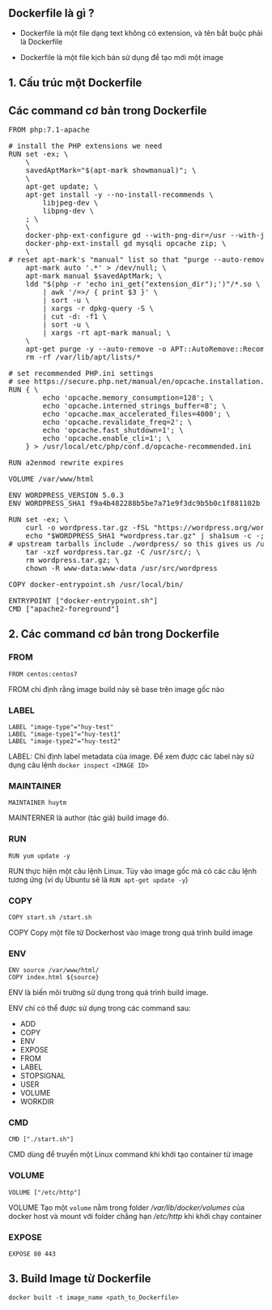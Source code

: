 ## Dockerfile là gì ?

- Dockerfile là một file dạng text không có extension, và tên bắt buộc phải là Dockerfile

- Dockerfile là một file kịch bản sử dụng để tạo mới một image

## 1. Cấu trúc một Dockerfile

## Các command cơ bản trong Dockerfile

<pre class="post-pre">
FROM php:7.1-apache

# install the PHP extensions we need
RUN set -ex; \
	\
	savedAptMark="$(apt-mark showmanual)"; \
	\
	apt-get update; \
	apt-get install -y --no-install-recommends \
		libjpeg-dev \
		libpng-dev \
	; \
	\
	docker-php-ext-configure gd --with-png-dir=/usr --with-jpeg-dir=/usr; \
	docker-php-ext-install gd mysqli opcache zip; \
	\
# reset apt-mark's "manual" list so that "purge --auto-remove" will remove all build dependencies
	apt-mark auto '.*' > /dev/null; \
	apt-mark manual $savedAptMark; \
	ldd "$(php -r 'echo ini_get("extension_dir");')"/*.so \
		| awk '/=>/ { print $3 }' \
		| sort -u \
		| xargs -r dpkg-query -S \
		| cut -d: -f1 \
		| sort -u \
		| xargs -rt apt-mark manual; \
	\
	apt-get purge -y --auto-remove -o APT::AutoRemove::RecommendsImportant=false; \
	rm -rf /var/lib/apt/lists/*

# set recommended PHP.ini settings
# see https://secure.php.net/manual/en/opcache.installation.php
RUN { \
		echo 'opcache.memory_consumption=128'; \
		echo 'opcache.interned_strings_buffer=8'; \
		echo 'opcache.max_accelerated_files=4000'; \
		echo 'opcache.revalidate_freq=2'; \
		echo 'opcache.fast_shutdown=1'; \
		echo 'opcache.enable_cli=1'; \
	} > /usr/local/etc/php/conf.d/opcache-recommended.ini

RUN a2enmod rewrite expires

VOLUME /var/www/html

ENV WORDPRESS_VERSION 5.0.3
ENV WORDPRESS_SHA1 f9a4b482288b5be7a71e9f3dc9b5b0c1f881102b

RUN set -ex; \
	curl -o wordpress.tar.gz -fSL "https://wordpress.org/wordpress-${WORDPRESS_VERSION}.tar.gz"; \
	echo "$WORDPRESS_SHA1 *wordpress.tar.gz" | sha1sum -c -; \
# upstream tarballs include ./wordpress/ so this gives us /usr/src/wordpress
	tar -xzf wordpress.tar.gz -C /usr/src/; \
	rm wordpress.tar.gz; \
	chown -R www-data:www-data /usr/src/wordpress

COPY docker-entrypoint.sh /usr/local/bin/

ENTRYPOINT ["docker-entrypoint.sh"]
CMD ["apache2-foreground"]
</pre>

## 2. Các command cơ bản trong Dockerfile

### FROM

```
FROM centos:centos7
```

FROM chỉ định rằng image build này sẽ base trên image gốc nào

### LABEL

```
LABEL "image-type"="huy-test"
LABEL "image-type1"="huy-test1"
LABEL "image-type2"="huy-test2"
```

LABEL: Chỉ định label metadata của image. Để xem được các label này sử dụng câu lệnh `docker inspect <IMAGE ID>`

### MAINTAINER

```
MAINTAINER huytm
```

MAINTERNER là author (tác giả) build image đó.

### RUN

```
RUN yum update -y
```

RUN thực hiện một câu lệnh Linux. Tùy vào image gốc mà có các câu lệnh tương ứng (ví dụ Ubuntu sẽ là `RUN apt-get update -y`)

### COPY

```
COPY start.sh /start.sh
```

COPY Copy một file từ Dockerhost vào image trong quá trình build image


### ENV

```
ENV source /var/www/html/
COPY index.html ${source}
```

ENV là biến môi trường sử dụng trong quá trình build image.

ENV chỉ có thể được sử dụng trong các command sau:

- ADD
- COPY
- ENV
- EXPOSE
- FROM
- LABEL
- STOPSIGNAL
- USER
- VOLUME
- WORKDIR

### CMD 

```
CMD ["./start.sh"]
```

CMD dùng để truyền một Linux command khi khởi tạo container từ image

### VOLUME

```
VOLUME ["/etc/http"]
```

VOLUME Tạo một `volume` nằm trong folder */var/lib/docker/volumes* của docker host và mount với folder chẳng hạn */etc/http* khi khởi chạy container

### EXPOSE


```
EXPOSE 80 443
```

## 3. Build Image từ Dockerfile

```
docker built -t image_name <path_to_Dockerfile>
```

